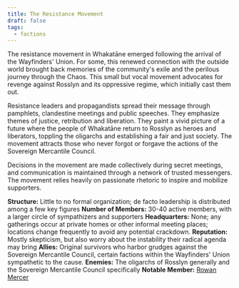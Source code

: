 ```yaml
---
title: The Resistance Movement
draft: false
tags:
  - factions
---
```

The resistance movement in Whakatāne emerged following the arrival of the Wayfinders' Union. For some, this renewed connection with the outside world brought back memories of the community's exile and the perilous journey through the Chaos. This small but vocal movement advocates for revenge against Rosslyn and its oppressive regime, which initially cast them out.

Resistance leaders and propagandists spread their message through pamphlets, clandestine meetings and public speeches. They emphasize themes of justice, retribution and liberation. They paint a vivid picture of a future where the people of Whakatāne return to Rosslyn as heroes and liberators, toppling the oligarchs and establishing a fair and just society. The movement attracts those who never forgot or forgave the actions of the Sovereign Mercantile Council.

Decisions in the movement are made collectively during secret meetings, and communication is maintained through a network of trusted messengers. The movement relies heavily on passionate rhetoric to inspire and mobilize supporters.

**Structure:** Little to no formal organization; de facto leadership is distributed among a few key figures
**Number of Members:** 30-40 active members, with a larger circle of sympathizers and supporters
**Headquarters:** None; any gatherings occur at private homes or other informal meeting places; locations change frequently to avoid any potential crackdown.
**Reputation:** Mostly skepticism, but also worry about the instability their radical agenda may bring
**Allies:** Original survivors who harbor grudges against the Sovereign Mercantile Council, certain factions within the Wayfinders' Union sympathetic to the cause.
**Enemies:** The oligarchs of Rosslyn generally and the Sovereign Mercantile Council specifically
**Notable Member:** [Rowan Mercer](rowan-mercer)